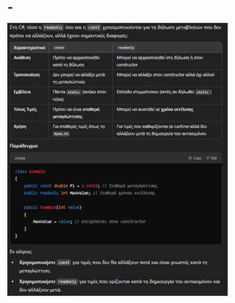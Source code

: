 # -

![Screenshot 2024-01-22 101853](https://github.com/giannis-sr/-/blob/f07508b4b22f9ee62fbd6cd2a38a10ffd09e6154/Screenshot_1-2-2025_172347_chatgpt.com.jpeg)
